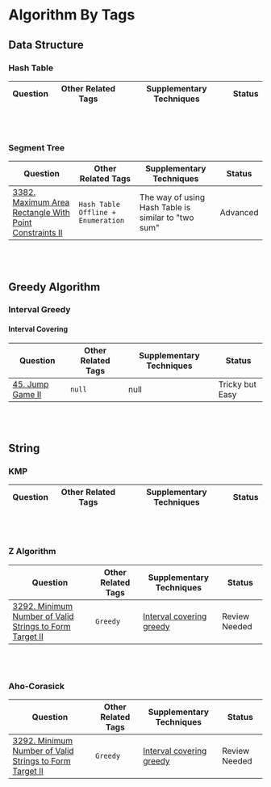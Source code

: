 # Algorithm By Tags
## Data Structure
### Hash Table
| Question                                  | Other Related Tags         |    Supplementary Techniques   |  Status   |
|-------------------------------------------|----------------------------|-------------------------------|-----------|

<br><br>
### Segment Tree
| Question                                  | Other Related Tags         |    Supplementary Techniques   |  Status   |
|-------------------------------------------|----------------------------|-------------------------------|-----------|
| [3382. Maximum Area Rectangle With Point Constraints II](https://leetcode.com/problems/maximum-area-rectangle-with-point-constraints-ii/description/)  | `Hash Table` `Offline + Enumeration`    |  The way of using Hash Table is similar to "two sum" |  Advanced |

<br><br>
## Greedy Algorithm
### Interval Greedy
#### Interval Covering
| Question                                  | Other Related Tags         |    Supplementary Techniques   |  Status   |
|-------------------------------------------|----------------------------|-------------------------------|-----------|
| [45. Jump Game II](https://leetcode.com/problems/jump-game-ii/description/)  | `null`    |  null |  Tricky but Easy |

<br><br>
## String
### KMP
| Question                                  | Other Related Tags         |    Supplementary Techniques   |  Status   |
|-------------------------------------------|----------------------------|-------------------------------|-----------|

<br><br>
### Z Algorithm
| Question                                  | Other Related Tags         |    Supplementary Techniques   |  Status   |
|-------------------------------------------|----------------------------|-------------------------------|-----------|
| [3292. Minimum Number of Valid Strings to Form Target II](https://leetcode.com/problems/minimum-number-of-valid-strings-to-form-target-ii/description/)  | `Greedy`    | [Interval covering greedy](#interval-covering)  | Review Needed |

<br><br>
### Aho-Corasick
| Question                                  | Other Related Tags         |    Supplementary Techniques   |  Status   |
|-------------------------------------------|----------------------------|-------------------------------|-----------|
| [3292. Minimum Number of Valid Strings to Form Target II](https://leetcode.com/problems/minimum-number-of-valid-strings-to-form-target-ii/description/)  | `Greedy`    | [Interval covering greedy](#interval-covering) |Review Needed |

